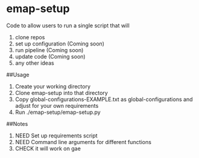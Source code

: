 # emap-setup

Code to allow users to run a single script that will
1. clone repos
2. set up configuration (Coming soon)
3. run pipeline (Coming soon)
4. update code (Coming soon)
5. any other ideas

##Usage
1. Create your working directory 
2. Clone emap-setup into that directory
3. Copy global-configurations-EXAMPLE.txt as global-configurations and adjust for your own requirements
4. Run ./emap-setup/emap-setup.py

##Notes
1. NEED Set up requirements script
2. NEED Command line arguments for different functions
3. CHECK it will work on gae
